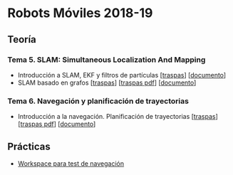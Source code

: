 # Robots Móviles 2018-19

## Teoría

### Tema 5. SLAM: Simultaneous Localization And Mapping

- Introducción a SLAM, EKF y filtros de partículas [[traspas](teoria/traspas/SLAM/intro_slam_traspas.html)] [[documento](teoria/traspas/SLAM/intro_slam.html)]
- SLAM basado en grafos [[traspas](teoria/traspas/SLAM/graph_based_slam_traspas.html)] [[traspas pdf](teoria/traspas/SLAM/graph_based_slam_traspas.pdf)] [[documento](teoria/traspas/SLAM/graph_based_SLAM.html)]

### Tema 6. Navegación y planificación de trayectorias

- Introducción a la navegación. Planificación de trayectorias [[traspas](teoria/traspas/navegacion/intro_y_planificacion_global_traspas.html)] [[traspas pdf](teoria/traspas/navegacion/intro_y_planificacion_global_traspas.pdf)] [[documento](teoria/traspas/navegacion/intro_y_planificacion_global.html)]

## Prácticas

- [Workspace para test de navegación](practicas/catkin_ws_test_nav.zip)
